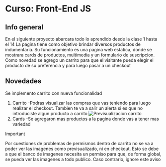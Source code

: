 # Curso: Front-End JS

## Info general
En el siguiente proyecto abarcara todo lo aprendido desde la clase 1 hasta el 14
La pagina tiene como objetivo brindar diversos productos de indumentaria. Su funcionamiento es una pagina web estatica, donde se mostrara cards de productos, multimedia y un formulario de suscripcion.
Como novedad se agrego un carrito para que el visitante pueda elegir el producto de su preferencia y para luego pasar a un checkout

## Novedades
Se implemento carrito con nueva funcionalidad
1. Carrito
   -Podras visualizar las compras que vas teniendo para luego realizar el checkout. Tambien te va a salir un alerta si es que no introduciste algun producto a carrito
   ![Previsualizacion carrito](https://i.imgur.com/tEn9ys9.png)
3. Cards
   -Se agregaron mas productos a la pagina donde vas a tener mas variedad

>[!IMPORTANT]
> Por cuestiones de problemas de permismos dentro de carrito no se va a poder ver las imagenes como previsualizado, ni en checkout. Esto se debe a que el banco de imagenes necesita un permiso para que, de forma global, se pueda ver las imagenes a todo publico. Caso contrario, ignore este aviso
